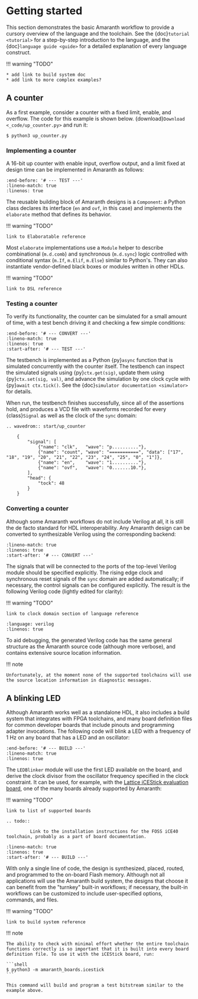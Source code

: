 # Getting started

This section demonstrates the basic Amaranth workflow to provide a cursory overview of the language and the toolchain. See the {doc}`tutorial <tutorial>` for a step-by-step introduction to the language, and the {doc}`language guide <guide>` for a detailed explanation of every language construct.


!!! warning "TODO"

    * add link to build system doc
    * add link to more complex examples?

## A counter

As a first example, consider a counter with a fixed limit, enable, and overflow. The code for this example is shown below. {download}`Download <_code/up_counter.py>` and run it:

```shell
$ python3 up_counter.py
```

### Implementing a counter

A 16-bit up counter with enable input, overflow output, and a limit fixed at design time can be implemented in Amaranth as follows:

```{literalinclude} _code/up_counter.py
:end-before: '# --- TEST ---'
:lineno-match: true
:linenos: true
```

The reusable building block of Amaranth designs is a `Component`: a Python class declares its interface (`en` and `ovf`, in this case) and implements the `elaborate` method that defines its behavior.

!!! warning "TODO"

    link to Elaboratable reference

Most `elaborate` implementations use a `Module` helper to describe combinational (`m.d.comb`) and synchronous (`m.d.sync`) logic controlled with conditional syntax (`m.If`, `m.Elif`, `m.Else`) similar to Python's. They can also instantiate vendor-defined black boxes or modules written in other HDLs.

!!! warning "TODO"

    link to DSL reference

### Testing a counter

To verify its functionality, the counter can be simulated for a small amount of time, with a test bench driving it and checking a few simple conditions:

```{literalinclude} _code/up_counter.py
:end-before: '# --- CONVERT ---'
:lineno-match: true
:linenos: true
:start-after: '# --- TEST ---'
```

The testbench is implemented as a Python {py}`async` function that is simulated concurrently with the counter itself. The testbench can inspect the simulated signals using {py}`ctx.get(sig)`, update them using {py}`ctx.set(sig, val)`, and advance the simulation by one clock cycle with {py}`await ctx.tick()`. See the {doc}`simulator documentation <simulator>` for details.

When run, the testbench finishes successfully, since all of the assertions hold, and produces a VCD file with waveforms recorded for every {class}`Signal` as well as the clock of the `sync` domain:

```{eval-rst}
.. wavedrom:: start/up_counter

    {
        "signal": [
            {"name": "clk",   "wave": "p.........."},
            {"name": "count", "wave": "===========", "data": ["17", "18", "19", "20", "21", "22", "23", "24", "25", "0", "1"]},
            {"name": "en",    "wave": "1.........."},
            {"name": "ovf",   "wave": "0.......10."},
        ],
        "head": {
            "tock": 48
        }
    }

```

### Converting a counter

Although some Amaranth workflows do not include Verilog at all, it is still the de facto standard for HDL interoperability. Any Amaranth design can be converted to synthesizable Verilog using the corresponding backend:

```{literalinclude} _code/up_counter.py
:lineno-match: true
:linenos: true
:start-after: '# --- CONVERT ---'
```

The signals that will be connected to the ports of the top-level Verilog module should be specified explicitly. The rising edge clock and synchronous reset signals of the `sync` domain are added automatically; if necessary, the control signals can be configured explicitly. The result is the following Verilog code (lightly edited for clarity):

!!! warning "TODO"

    link to clock domain section of language reference

```{literalinclude} _code/up_counter.v
:language: verilog
:linenos: true
```

To aid debugging, the generated Verilog code has the same general structure as the Amaranth source code (although more verbose), and contains extensive source location information.


!!! note

    Unfortunately, at the moment none of the supported toolchains will use the source location information in diagnostic messages.


## A blinking LED

Although Amaranth works well as a standalone HDL, it also includes a build system that integrates with FPGA toolchains, and many board definition files for common developer boards that include pinouts and programming adapter invocations. The following code will blink a LED with a frequency of 1 Hz on any board that has a LED and an oscillator:

```{literalinclude} _code/led_blinker.py
:end-before: '# --- BUILD ---'
:lineno-match: true
:linenos: true
```

The `LEDBlinker` module will use the first LED available on the board, and derive the clock divisor from the oscillator frequency specified in the clock constraint. It can be used, for example, with the [Lattice iCEStick evaluation board](https://www.latticesemi.com/icestick), one of the many boards already supported by Amaranth:

!!! warning "TODO"

    link to list of supported boards

```{eval-rst}
.. todo::

         Link to the installation instructions for the FOSS iCE40 toolchain, probably as a part of board documentation.
```

```{literalinclude} _code/led_blinker.py
:lineno-match: true
:linenos: true
:start-after: '# --- BUILD ---'
```

With only a single line of code, the design is synthesized, placed, routed, and programmed to the on-board Flash memory. Although not all applications will use the Amaranth build system, the designs that choose it can benefit from the "turnkey" built-in workflows; if necessary, the built-in workflows can be customized to include user-specified options, commands, and files.

!!! warning "TODO"

    link to build system reference

!!! note

    The ability to check with minimal effort whether the entire toolchain functions correctly is so important that it is built into every board definition file. To use it with the iCEStick board, run:

    ```shell
    $ python3 -m amaranth_boards.icestick
    ```

    This command will build and program a test bitstream similar to the example above.
